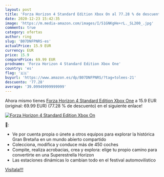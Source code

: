 ```yaml
---
layout: post
title: 'Forza Horizon 4 Standard Edition Xbox On al 77.28 % de descuento'
date: 2020-12-23 15:42:35
image: 'https://m.media-amazon.com/images/I/51GNKgHe+rL._SL200_.jpg'
comments: true
category: ofertas
author: ring
slug: 'B07DNFPNRS-es'
actualPrice: 15.9 EUR
currency: EUR
price: 15.9
comparePrice: 69.99 EUR
prodname: 'Forza Horizon 4 Standard Edition Xbox One'
country: 'es'
flag: '🇪🇸'
buyurl: 'https://www.amazon.es/dp/B07DNFPNRS/?tag=tolees-21'
descuento: '77.28'
average: '39.09949999999999'
---
```


Ahora mismo tienes [Forza Horizon 4 Standard Edition Xbox One](https://www.amazon.es/dp/B07DNFPNRS/?tag=tolees-21) a 15.9 EUR (original: 69.99 EUR) (77.28 %  de descuento) en el siguiente enlace!

[![Forza Horizon 4 Standard Edition Xbox On](https://m.media-amazon.com/images/I/51GNKgHe+rL._SL200_.jpg)](https://www.amazon.es/dp/B07DNFPNRS/?tag=tolees-21)

🔎:

- Ve por cuenta propia o únete a otros equipos para explorar la histórica Gran Bretaña en un mundo abierto compartido
- Colecciona, modifica y conduce más de 450 coches
- Compite, realiza acrobacias, crea y explora: elige tu propio camino para convertirte en una Superestrella Horizon
- Las estaciones dinámicas lo cambian todo en el festival automovilístico

[Visítala!!!](https://www.amazon.es/dp/B07DNFPNRS/?tag=tolees-21)
